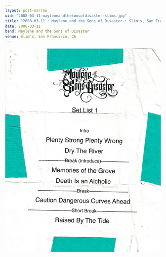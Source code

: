 ```yaml
---
layout: post-narrow
uid: "2008-03-11-mayleneandthesonsofdisaster-slims.jpg"
title: "2008-03-11 : Maylene and the Sons of Disaster : Slim's, San Francisco, CA"
date: 2008-03-11
band: Maylene and the Sons of Disaster
venue: Slim's, San Francisco, CA
---
```


<div class="showcase">
  <img src="/img/2008/03/20080311-MayleneAndTheSonsOfDisaster-Slims.jpg" alt="2008-03-11-mayleneandthesonsofdisaster-slims.jpg">
</div>
